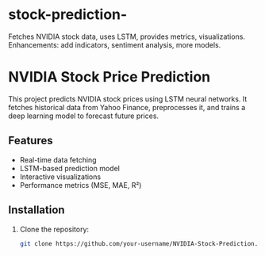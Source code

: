 # stock-prediction-
Fetches NVIDIA stock data, uses LSTM, provides metrics, visualizations. Enhancements: add indicators, sentiment analysis, more models.
# NVIDIA Stock Price Prediction

This project predicts NVIDIA stock prices using LSTM neural networks. It fetches historical data from Yahoo Finance, preprocesses it, and trains a deep learning model to forecast future prices.

## Features
- Real-time data fetching
- LSTM-based prediction model
- Interactive visualizations
- Performance metrics (MSE, MAE, R²)

## Installation
1. Clone the repository:
   ```bash
   git clone https://github.com/your-username/NVIDIA-Stock-Prediction.git
